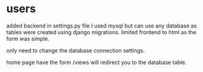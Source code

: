 # users
added backend in settings.py file
I used mysql but can use any database as tables were created using django migrations.
limited frontend to html as the form was simple.

only need to change the database connection settings.

home page have the form 
/views will redirect you to the database table.
